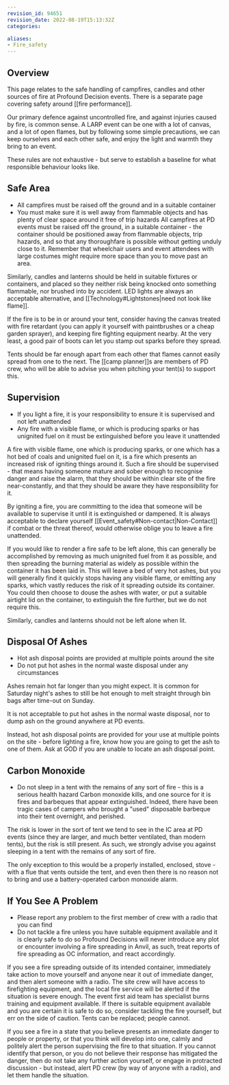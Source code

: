 ```yaml
---
revision_id: 94651
revision_date: 2022-08-19T15:13:32Z
categories:

aliases:
- Fire_safety
---
```



## Overview
This page relates to the safe handling of campfires, candles and other sources of fire at Profound Decision events. There is a separate page covering safety around [[fire performance]].

Our primary defence against uncontrolled fire, and against injuries caused by fire, is common sense. A LARP event can be one with a lot of canvas, and a lot of open flames, but by following some simple precautions, we can keep ourselves and each other safe, and enjoy the light and warmth they bring to an event.

These rules are not exhaustive - but serve to establish a baseline for what responsible behaviour looks like.

## Safe Area
* All campfires must be raised off the ground and in a suitable container
* You must make sure it is well away from flammable objects and has plenty of clear space around it free of trip hazards
All campfires at PD events must be raised off the ground, in a suitable container - the container should be positioned away from flammable objects, trip hazards, and so that any thoroughfare is possible without getting unduly close to it. Remember that wheelchair users and event attendees with large costumes might require more space than you to move past an area.

Similarly, candles and lanterns should be held in suitable fixtures or containers, and placed so they neither risk being knocked onto something flammable, nor brushed into by accident. LED lights are always an acceptable alternative, and [[Technology#Lightstones|need not look like flame]].

If the fire is to be in or around your tent, consider having the canvas treated with fire retardant (you can apply it yourself with paintbrushes or a cheap garden sprayer), and keeping fire fighting equipment nearby. At the very least, a good pair of boots can let you stamp out sparks before they spread.

Tents should be far enough apart from each other that flames cannot easily spread from one to the next. The [[camp planner]]s are members of PD crew, who will be able to advise you when pitching your tent(s) to support this.

## Supervision
* If you light a fire, it is your responsibility to ensure it is supervised and not left unattended
* Any fire with a visible flame, or which is producing sparks or has unignited fuel on it must be extinguished before you leave it unattended

A fire with visible flame, one which is producing sparks, or one which has a hot bed of coals and unignited fuel on it, is a fire which presents an increased risk of igniting things around it. Such a fire should be supervised - that means having someone mature and sober enough to recognise danger and raise the alarm, that they should be within clear site of the fire near-constantly, and that they should be aware they have responsibility for it.

By igniting a fire, you are committing to the idea that someone will be available to supervise it until it is extinguished or dampened. It is always acceptable to declare yourself  [[Event_safety#Non-contact|Non-Contact]] if combat or the threat thereof, would otherwise oblige you to leave a fire unattended.

If you would like to render a fire safe to be left alone, this can generally be accomplished by removing as much unignited fuel from it as possible, and then spreading the burning material as widely as possible within the container it has been laid in. This will leave a bed of very hot ashes, but you will generally find it quickly stops having any visible flame, or emitting any sparks, which vastly reduces the risk of it spreading outside its container. You could then choose to douse the ashes with water, or put a suitable airtight lid on the container, to extinguish the fire further, but we do not require this.

Similarly, candles and lanterns should not be left alone when lit.

## Disposal Of Ashes
* Hot ash disposal points are provided at multiple points around the site
* Do not put hot ashes in the normal waste disposal under any circumstances

Ashes remain hot far longer than you might expect. It is common for Saturday night's ashes to still be hot enough to melt straight through bin bags after time-out on Sunday.

It is not acceptable to put hot ashes in the normal waste disposal, nor to dump ash on the ground anywhere at PD events.

Instead, hot ash disposal points are provided for your use at multiple points on the site - before lighting a fire, know how you are going to get the ash to one of them. Ask at GOD if you are unable to locate an ash disposal point.

## Carbon Monoxide
* Do not sleep in a tent with the remains of any sort of fire - this is a serious health hazard
Carbon monoxide kills, and one source for it is fires and barbeques that appear extinguished. Indeed, there have been tragic cases of campers who brought a "used" disposable barbeque into their tent overnight, and perished.

The risk is lower in the sort of tent we tend to see in the IC area at PD events (since they are larger, and much better ventilated, than modern tents), but the risk is still present. As such, we strongly advise you against sleeping in a tent with the remains of any sort of fire.

The only exception to this would be a properly installed, enclosed, stove - with a flue that vents outside the tent, and even then there is no reason not to bring and use a battery-operated carbon monoxide alarm.

## If You See A Problem
* Please report any problem to the first member of crew with a radio that you can find
* Do not tackle a fire unless you have suitable equipment available and it is clearly safe to do so
Profound Decisions will never introduce any plot or encounter involving a fire spreading in Anvil, as such, treat reports of fire spreading as OC information, and react accordingly.

If you see a fire spreading outside of its intended container, immediately take action to move yourself and anyone near it out of immediate danger, and then alert someone with a radio. The site crew will have access to firefighting equipment, and the local fire service will be alerted if the situation is severe enough. The event first aid team has specialist burns training and equipment available. If there is suitable equipment available and you are certain it is safe to do so, consider tackling the fire yourself, but err on the side of caution. Tents can be replaced; people cannot.

If you see a fire in a state that you believe presents an immediate danger to people or property, or that you think will develop into one, calmly and politely alert the person supervising the fire to that situation. If you cannot identify that person, or you do not believe their response has mitigated the danger, then do not take any further action yourself, or engage in protracted discussion - but instead, alert PD crew (by way of anyone with a radio), and let them handle the situation.
